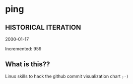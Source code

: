 # ping

## HISTORICAL ITERATION
2000-01-17

Incremented: 959

## What is this?? 
Linux skills to hack the github commit visualization chart `;-)`
